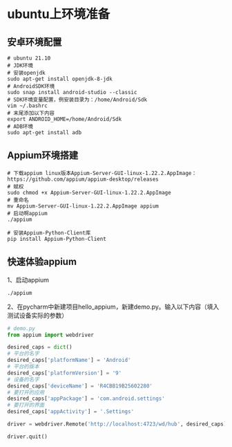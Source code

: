 # ubuntu上环境准备

## 安卓环境配置

```shell
# ubuntu 21.10
# JDK环境
# 安装openjdk
sudo apt-get install openjdk-8-jdk
# AndroidSDK环境
sudo snap install android-studio --classic
# SDK环境变量配置，例安装目录为：/home/Android/Sdk
vim ~/.bashrc
# 末尾添加以下内容
export ANDROID_HOME=/home/Android/Sdk
# ADB环境
sudo apt-get install adb
```

## Appium环境搭建

```shell
# 下载appium linux版本Appium-Server-GUI-linux-1.22.2.AppImage：https://github.com/appium/appium-desktop/releases
# 赋权
sudo chmod +x Appium-Server-GUI-linux-1.22.2.AppImage
# 重命名
mv Appium-Server-GUI-linux-1.22.2.AppImage appium
# 启动啊appium
./appium

# 安装Appium-Python-Client库
pip install Appium-Python-Client
```

## 快速体验appium

1、启动appium

`./appium`

2、在pycharm中新建项目hello_appium，新建demo.py。输入以下内容（填入测试设备实际的参数）

```python
# demo.py
from appium import webdriver

desired_caps = dict()
# 平台的名字
desired_caps['platformName'] = 'Android'
# 平台的版本
desired_caps['platformVersion'] = '9'
# 设备的名字
desired_caps['deviceName'] = 'R4CBB19B25602280'
# 要打开的应用
desired_caps['appPackage'] = 'com.android.settings'
# 要打开的界面
desired_caps['appActivity'] = '.Settings'

driver = webdriver.Remote('http://localhost:4723/wd/hub', desired_caps)

driver.quit()
```




